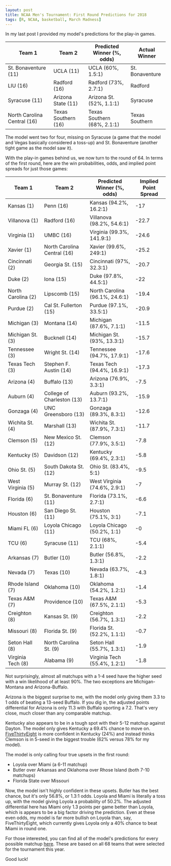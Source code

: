 ```yaml
---
layout: post
title: NCAA Men's Tournament: First Round Predictions for 2018
tags: [R, NCAA, basketball, March Madness]
---
```


In my last post I provided my model's predictions for the play-in games.

| Team 1 | Team 2 | Predicted Winner (%, odds) | Actual Winner |
|-----------|------------|--------------------------------------|------|
| St. Bonaventure (11) |  UCLA (11) | UCLA (60%, 1.5:1) | St. Bonaventure|
| LIU (16) | Radford (16) | Radford (73%, 2.7:1) | Radford |
| Syracuse (11) | Arizona State (11) | Arizona St. (52%, 1.1:1)| Syracuse|
| North Carolina Central (16) | Texas Southern (16) | Texas Southern (68%, 2.1:1) | Texas Southern|

The model went two for four, missing on Syracuse (a game that the model and Vegas basically considered a toss-up) and St. Bonaventure (another tight game as the model saw it). 

With the play-in games behind us, we now turn to the round of 64. In terms of the first round, here are the win probabilities, odds, and implied point spreads for just those games:

| Team 1             | Team 2                      | Predicted Winner (%, odds)     | Implied Point Spread |
|--------------------|-----------------------------|--------------------------------|----------------------|
| Kansas (1)         | Penn (16)                   | Kansas (94.2%, 16.2:1)         | -17                  |
| Villanova (1)      | Radford (16)                | Villanova (98.2%, 54.6:1)      | -22.7                |
| Virginia (1)       | UMBC (16)                   | Virginia (99.3%, 141.9:1)      | -24.6                |
| Xavier (1)         | North Carolina Central (16) | Xavier (99.6%, 249:1)          | -25.2                |
| Cincinnati (2)     | Georgia St. (15)            | Cincinnati (97%, 32.3:1)       | -20.7                |
| Duke (2)           | Iona (15)                   | Duke (97.8%, 44.5:1)           | -22                  |
| North Carolina (2) | Lipscomb (15)               | North Carolina (96.1%, 24.6:1) | -19.4                |
| Purdue (2)         | Cal St. Fullerton (15)      | Purdue (97.1%, 33.5:1)         | -20.9                |
| Michigan (3)       | Montana (14)                | Michigan (87.6%, 7.1:1)        | -11.5                |
| Michigan St. (3)   | Bucknell (14)               | Michigan St. (93%, 13.3:1)     | -15.7                |
| Tennessee (3)      | Wright St. (14)             | Tennessee (94.7%, 17.9:1)      | -17.6                |
| Texas Tech (3)     | Stephen F. Austin (14)      | Texas Tech (94.4%, 16.9:1)     | -17.3                |
| Arizona (4)        | Buffalo (13)                | Arizona (76.9%, 3.3:1)         | -7.5                 |
| Auburn (4)         | College of Charleston (13)  | Auburn (93.2%, 13.7:1)         | -15.9                |
| Gonzaga (4)        | UNC Greensboro (13)         | Gonzaga (89.3%, 8.3:1)         | -12.6                |
| Wichita St. (4)    | Marshall (13)               | Wichita St. (87.9%, 7.3:1)     | -11.7                |
| Clemson (5)        | New Mexico St. (12)         | Clemson (77.9%, 3.5:1)         | -7.8                 |
| Kentucky (5)       | Davidson (12)               | Kentucky (69.4%, 2.3:1)        | -5.8                 |
| Ohio St. (5)       | South Dakota St. (12)       | Ohio St. (83.4%, 5:1)          | -9.5                 |
| West Virginia (5)  | Murray St. (12)             | West Virginia (74.6%, 2.9:1)   | -7                   |
| Florida (6)        | St. Bonaventure (11)        | Florida (73.1%, 2.7:1)         | -6.6                 |
| Houston (6)        | San Diego St. (11)          | Houston (75.1%, 3:1)           | -7.1                 |
| Miami FL (6)       | Loyola Chicago (11)         | Loyola Chicago (50.2%, 1:1)    | -0                   |
| TCU (6)            | Syracuse (11)               | TCU (68%, 2.1:1)               | -5.4                 |
| Arkansas (7)       | Butler (10)                 | Butler (56.8%, 1.3:1)          | -2.2                 |
| Nevada (7)         | Texas (10)                  | Nevada (63.7%, 1.8:1)          | -4.3                 |
| Rhode Island (7)   | Oklahoma (10)               | Oklahoma (54.2%, 1.2:1)        | -1.4                 |
| Texas A&M (7)      | Providence (10)             | Texas A&M (67.5%, 2.1:1)       | -5.3                 |
| Creighton (8)      | Kansas St. (9)              | Creighton (56.7%, 1.3:1)       | -2.2                 |
| Missouri (8)       | Florida St. (9)             | Florida St. (52.2%, 1.1:1)     | -0.7                 |
| Seton Hall (8)     | North Carolina St. (9)      | Seton Hall (55.7%, 1.3:1)      | -1.9                 |
| Virginia Tech (8)  | Alabama (9)                 | Virginia Tech (55.4%, 1.2:1)   | -1.8                 |

Not surprisingly, almost all matchups with a 1-4 seed have the higher seed with a win likelihood of at least 90%. The two exceptions are Michigan-Montana and Arizona-Buffalo.

Arizona is the biggest surprise to me, with the model only giving them 3.3 to 1 odds of beating a 13-seed Buffalo. If you dig in, the adjusted points differential for Arizona is only 11.3 with Buffalo sporting a 7.2. That's very close, much closer than any comparable matchup. 

Kentucky also appears to be in a tough spot with their 5-12 matchup against Dayton. The model only gives Kentucky a 69.4% chance to move on. [FiveThirtyEight](https://projects.fivethirtyeight.com/2018-march-madness-predictions/) is more confident in Kentucky (24%) and instead thinks Clemson is in 5-seed in the biggest trouble (62% versus 78% for my model).

The model is only calling four true upsets in the first round:

- Loyola over Miami (a 6-11 matchup)
- Butler over Arkansas and Oklahoma over Rhose Island (both 7-10 matchups)
- Florida State over Missouri

Now, the model isn't highly confident in these upsets. Butler has the best chance, but it's only 56.8%, or 1.3:1 odds. Loyola and Miami is literally a toss up, with the model giving Loyola a probability of 50.2%. The adjusted differential here has Miami only 1.3 points per game better than Loyola, which is appears to be a big factor driving the prediction. Even at these even odds, my model is far more bullish on Loyola than, say, FiveThirtyEight, which currently gives Loyola only a 40% chance to beat Miami in round one. 

For those interested, you can find all of the model's predictions for every possible matchup [here](https://rawgit.com/BillPetti/predicting-march-madness/master/ncaa_2018_mens_pred.html). These are based on all 68 teams that were selected for the tournament this year.

Good luck!